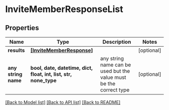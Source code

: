 # InviteMemberResponseList


## Properties
Name | Type | Description | Notes
------------ | ------------- | ------------- | -------------
**results** | [**[InviteMemberResponse]**](InviteMemberResponse.md) |  | [optional] 
**any string name** | **bool, date, datetime, dict, float, int, list, str, none_type** | any string name can be used but the value must be the correct type | [optional]

[[Back to Model list]](../README.md#documentation-for-models) [[Back to API list]](../README.md#documentation-for-api-endpoints) [[Back to README]](../README.md)


